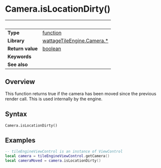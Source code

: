 # Camera.isLocationDirty()

|                      | &nbsp;
| -------------------- | ---------------------------------------------------------------
| __Type__             | [function](http://docs.coronalabs.com/api/type/Function.html)
| __Library__          | [wattageTileEngine.Camera.*](type_camera.markdown)
| __Return value__     | [boolean](https://docs.coronalabs.com/api/type/Boolean.html)
| __Keywords__         |
| __See also__         |


## Overview

This function returns true if the camera has been moved since
the previous render call.  This is used internally by the engine.


## Syntax

	Camera.isLocationDirty()

## Examples

``````lua
-- tileEngineViewControl is an instance of ViewControl
local camera = tileEngineViewControl.getCamera()
local cameraMoved = camera.isLocationDirty()
``````
